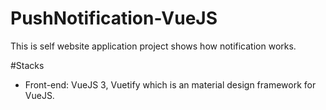# PushNotification-VueJS

This is self website application project shows how notification works. 

#Stacks
- Front-end: VueJS 3, Vuetify which is an material design framework for VueJS.
